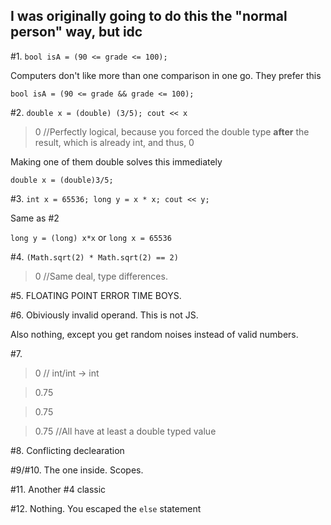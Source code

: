 ## I was originally going to do this the "normal person" way, but idc

#1. `bool isA = (90 <= grade <= 100);`

Computers don't like more than one comparison in one go. They prefer this

`bool isA = (90 <= grade && grade <= 100);`

#2. ```double x = (double) (3/5);
cout << x```
> 0 //Perfectly logical, because you forced the double type **after** the result, which is already int, and thus, 0

Making one of them double solves this immediately

`double x = (double)3/5;`

#3. ```int x = 65536;
long y = x * x;
cout << y;```

Same as #2

`long y = (long) x*x` or `long x = 65536`

#4. `(Math.sqrt(2) * Math.sqrt(2) == 2)`

> 0 //Same deal, type differences.

#5. FLOATING POINT ERROR TIME BOYS.

#6. Obiviously invalid operand. This is not JS.

Also nothing, except you get random noises instead of valid numbers.

#7. 

>0 // int/int -> int

>0.75 

>0.75

>0.75 //All have at least a double typed value

#8. Conflicting declearation

#9/#10. The one inside. Scopes.

#11. Another #4 classic

#12. Nothing. You escaped the `else` statement